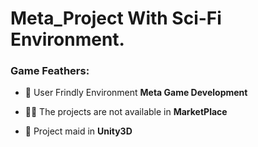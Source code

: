 # Meta_Project With Sci-Fi Environment.

<h3 align="left">Game Feathers:</h3>

- 🌱 User Frindly Environment **Meta Game Development**

- 👨‍💻 The projects are not available in **MarketPlace**

- 💬 Project maid in **Unity3D**
